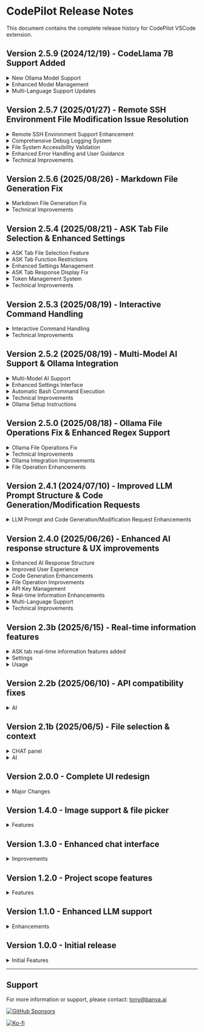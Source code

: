 # CodePilot Release Notes

This document contains the complete release history for CodePilot VSCode extension.

## Version 2.5.9 (2024/12/19) - CodeLlama 7B Support Added

<details>
<summary>New Ollama Model Support</summary>

- **CodeLlama 7B Integration**: Added support for CodeLlama 7B model via Ollama
- **Optimized for Code Generation**: CodeLlama 7B is specifically designed for code generation and analysis tasks
- **Token Management**: 8,192 input/output token limit with automatic token counting and warnings
- **Model Selection**: Added CodeLlama 7B to the Ollama model dropdown in settings
- **Unified Interface**: Both CODE and ASK tabs can use CodeLlama 7B when selected

</details>

<details>
<summary>Enhanced Model Management</summary>

- **Improved UI Structure**: Simplified AI model selection with "Ollama" as main option
- **Specific Model Selection**: Choose between Gemma3:27b, DeepSeek R1:70B, and CodeLlama 7B
- **Automatic Model Mapping**: Backend automatically maps model selections to correct AI model types
- **Migration Support**: Legacy settings automatically converted to new model structure

</details>

<details>
<summary>Multi-Language Support Updates</summary>

- **Localization Updates**: Updated all language files (Korean, English, Japanese, Chinese, German, Spanish, French)
- **Consistent Terminology**: Standardized "Ollama" terminology across all languages
- **UI Text Improvements**: Cleaner, more intuitive model selection interface

</details>

## Version 2.5.7 (2025/01/27) - Remote SSH Environment File Modification Issue Resolution

<details>
<summary>Remote SSH Environment Support Enhancement</summary>

- **Remote SSH Environment File Modification Issue Resolution**: Completely resolved the issue where source code modifications after LLM responses were not working in VSCode Remote SSH environments
- **Enhanced Path Processing**: Improved logic for accurately interpreting workspace paths and file paths in Remote SSH environments
- **URI Schema Detection**: Automatic detection and handling of Remote environments (`vscode-remote://`) vs local environments (`file://`)
- **Path Normalization**: Accurate handling of relative and absolute paths using `path.resolve()`
- **Workspace Boundary Validation**: Accurate determination of whether files are inside or outside workspace boundaries for proper URI generation

</details>

<details>
<summary>Comprehensive Debug Logging System</summary>

- **Path Processing Tracking**: Logging of workspace paths, absolute paths, and normalized paths for easy problem diagnosis
- **File Operation Step-by-Step Logging**: Detailed recording of each step in file creation/modification/deletion processes
- **Detailed Error Information**: Complete logging of name, message, code, and stack information when errors occur for troubleshooting support
- **Remote SSH Debug Tags**: Easy identification of Remote SSH related logs with `[Remote SSH Debug]` tags

</details>

<details>
<summary>File System Accessibility Validation</summary>

- **Directory Accessibility Testing**: Pre-validation of parent directory accessibility before file operations
- **Remote URI Handling**: Maintaining correct URI schemas in Remote SSH environments to ensure file system access
- **Permission and Path Error Detection**: Specific guidance messages for various file system errors
- **Inaccessible Path Warnings**: Pre-warnings for paths that cannot be accessed in Remote environments

</details>

<details>
<summary>Enhanced Error Handling and User Guidance</summary>

- **Permission Errors**: Specific resolution methods for permission-related errors like `EACCES`, `EPERM`
- **File Not Found Errors**: Path verification and resolution methods for `ENOENT` errors
- **Directory Errors**: Path structure verification guidance for `ENOTDIR` errors
- **File Exists Errors**: File status verification guidance for `EEXIST` errors
- **Remote SSH Environment-Specific Messages**: Customized resolution methods for problems that may occur in Remote SSH environments

</details>

<details>
<summary>Technical Improvements</summary>

- **Path Resolution Logic Enhancement**: Accurate handling of complex path structures in Remote SSH environments
- **File System API Utilization**: Maximum utilization of VSCode's `vscode.workspace.fs` API for improved stability
- **Error Recovery Mechanism**: Fallback system that automatically switches to alternative paths when file operations fail
- **Performance Optimization**: Reduced unnecessary file system calls and efficient path processing

</details>

## Version 2.5.6 (2025/08/26) - Markdown File Generation Fix

<details>
<summary>Markdown File Generation Fix</summary>

- **3-Stage Regex System**: Implemented a robust 3-stage regular expression system for markdown file detection
- **Sequential Fallback Mechanism**: If one regex pattern fails, the system automatically tries the next pattern
- **Enhanced Pattern Matching**: 
  - Stage 1: Strict pattern with work summary and description sections
  - Stage 2: Medium pattern with basic directives only
  - Stage 3: Simple pattern capturing all content
- **Improved Debugging**: Added comprehensive logging to track regex matching process
- **Reliable File Creation**: Markdown files are now consistently created when requested

</details>

<details>
<summary>Technical Improvements</summary>

- **Regex Pattern Optimization**: Simplified and improved markdown file detection patterns
- **Error Handling**: Better error handling for file creation operations
- **Debug Logging**: Enhanced logging system for troubleshooting file generation issues
- **Code Stability**: Improved overall stability of file generation system

</details>

## Version 2.5.4 (2025/08/21) - ASK Tab File Selection & Enhanced Settings

<details>
<summary>ASK Tab File Selection Feature</summary>

- **File Selection in ASK Tab**: Added @ file selection functionality to ASK tab for context-aware queries
- **Unified File Selection UI**: Consistent file selection interface across CODE and ASK tabs
- **Context-Aware Responses**: Selected files are included as context for better AI responses
- **File Tag Management**: Visual file tags with individual remove and clear all functionality
- **Multi-File Support**: Select multiple files for comprehensive context
- **File Picker Integration**: Native VSCode file picker with project root detection

</details>

<details>
<summary>ASK Tab Function Restrictions</summary>

- **Purpose-Specific Design**: ASK tab restricted to query-response functionality only
- **File Operation Prevention**: Blocks file creation, modification, and deletion in ASK tab
- **Terminal Command Prevention**: Prevents terminal command execution in ASK tab
- **Warning System**: Displays helpful warnings when restricted operations are attempted
- **Clear Tab Distinction**: Clear separation between CODE tab (full functionality) and ASK tab (query only)

</details>

<details>
<summary>Enhanced Settings Management</summary>

- **License Verification State Persistence**: Settings buttons now properly maintain enabled state after license verification
- **Improved Button State Management**: Fixed issue where buttons remained disabled after page reload
- **Real-time License Status**: License verification status is checked and applied on settings page load
- **Better User Experience**: No need to re-verify license when reopening settings

</details>

<details>
<summary>ASK Tab Response Display Fix</summary>

- **Response Output Fix**: Resolved issue where AI responses were not displaying in ASK tab UI despite successful generation
- **Message Handler Optimization**: Fixed duplicate message handlers causing response display conflicts
- **UI State Management**: Improved loading state management and response rendering
- **File Context Integration**: Enhanced file content processing and context integration for ASK tab queries

</details>

<details>
<summary>Token Management System</summary>

- **Input Token Calculation**: Added comprehensive token counting system for both Gemini and Ollama models
- **Model-Specific Limits**: 
  - Gemini 2.5 Flash: 1,000,000 input tokens, 500,000 output tokens
  - Gemma3:27b: 128,000 input/output tokens
- **Token Limit Warnings**: Automatic detection and user warnings when input tokens exceed model limits
- **Usage Monitoring**: Real-time token usage logging and percentage tracking

</details>

<details>
<summary>Technical Improvements</summary>

- **Type Safety**: Separated `AiModelType` and `PromptType` enums into dedicated `types.ts` file
- **Circular Dependency Resolution**: Fixed circular import issues between modules
- **Enhanced Error Handling**: Improved error messages and user feedback for token limit violations
- **Code Architecture**: Improved modular structure and dependency management

</details>

## Version 2.5.3 (2025/08/19) - Interactive Command Handling

<details>
<summary>Interactive Command Handling</summary>

- **Interactive Command Detection**: Automatically detects interactive commands like npm create, git clone, SSH, Docker, etc.
- **Automatic Response System**: Provides default responses for common interactive scenarios
- **Command Sequence Execution**: Handles multiple commands in sequence with proper timing
- **Default Response Support**: 
  - npm create commands: Default response 'y' (yes)
  - git clone: Enter key only
  - SSH connections: 'yes' for host key verification
  - Docker interactive commands: 'exit' to leave container
- **Command Sequence Management**: Status tracking and stop functionality for command sequences
- **Enhanced User Experience**: Real-time notifications for interactive command execution

</details>

<details>
<summary>Technical Improvements</summary>

- **New Functions Added**:
  - `isInteractiveCommand()`: Detects interactive commands
  - `getDefaultResponseForCommand()`: Provides default responses
  - `handleInteractiveCommand()`: Processes interactive commands
  - `executeCommandSequence()`: Executes command sequences
  - `getCommandSequenceStatus()`: Tracks execution status
  - `stopCommandSequence()`: Stops command sequences
- **Enhanced Terminal Management**: Improved command execution with timing and response handling
- **Better Error Handling**: Comprehensive error reporting for interactive commands

</details>

## Version 2.5.2 (2025/08/19) - Multi-Model AI Support & Ollama Integration

<details>
<summary>Multi-Model AI Support</summary>

- **Ollama Integration**: Added support for local Ollama Gemma3:27b model
- **Dynamic Model Selection**: AI model dropdown in settings to choose between Gemini and Ollama
- **Model-Specific Settings**: Automatic enabling/disabling of relevant settings based on selected model
- **Unified LLM Service**: Centralized service to handle both Gemini and Ollama API calls
- **Offline Capability**: Full offline AI processing with local Ollama server

</details>

<details>
<summary>Enhanced Settings Interface</summary>

- **AI Model Configuration**: New dropdown for selecting AI model (Gemini 2.5 Pro Flash / Gemma3:27b)
- **Ollama API URL Setup**: Input field for configuring local Ollama server address
- **Banya License Management**: License serial input and verification system
- **Dynamic UI**: Settings sections automatically enable/disable based on model selection
- **Default Configuration**: Gemini 2.5 Pro Flash set as default model

</details>

<details>
<summary>Automatic Bash Command Execution</summary>

- **Bash Command Detection**: Automatically detects ```bash code blocks in LLM responses
- **Terminal Integration**: Executes detected commands in VSCode's integrated terminal
- **Multi-Command Support**: Handles multiple commands in sequence from single response
- **Interactive Command Handling**: Automatically responds to interactive commands like npm create, git clone, SSH connections
- **User Notifications**: Real-time feedback on executed commands with success/error status
- **CodePilot Terminal**: Dedicated terminal instance for CodePilot command execution
- **Automatic Terminal Activation**: Shows terminal when commands are being executed
- **Error Handling**: Comprehensive error reporting for failed command execution
- **System Prompt Enhancement**: Updated AI instructions to include bash command format examples

</details>

<details>
<summary>Technical Improvements</summary>

- **Network Resilience**: Replaced fetch with Node.js HTTP module for reliable local connections
- **Webview Safety**: Added safePostMessage function to prevent disposed webview errors
- **Error Handling**: Enhanced error handling for network connectivity issues
- **Type Safety**: Improved TypeScript type definitions and error checking
- **Performance**: Optimized message handling and webview communication
- **Terminal Management**: New terminal manager with bash command extraction and execution capabilities

</details>

<details>
<summary>Ollama Setup Instructions</summary>

- **Server Installation**: curl -fsSL https://ollama.ai/install.sh | sh
- **Model Download**: ollama pull gemma3:27b
- **Server Start**: ollama serve
- **API URL**: Default http://localhost:11434
- **Network Configuration**: Support for local network addresses

</details>

## Version 2.5.0 (2025/08/18) - Ollama File Operations Fix & Enhanced Regex Support

<details>
<summary>Ollama File Operations Fix</summary>

- **Fixed File Path Parsing**: Resolved issue where Ollama responses included `**` suffix in file names
- **Enhanced Regex Pattern**: Improved regex to handle markdown headers (`##`) in Ollama responses
- **File Name Cleaning**: Added automatic removal of `**` suffix from file paths for accurate matching
- **Context File Matching**: Fixed issue where modified files couldn't be found in context file list
- **Debug Logging**: Added detailed logging for regex match groups to improve troubleshooting

</details>

<details>
<summary>Technical Improvements</summary>

- **Regex Pattern Enhancement**: Updated pattern to `(?:##\s*)?(새 파일|수정 파일):\s+([^\r\n]+?)(?:\r?\n\s*\r?\n```[^\n]*\r?\n([\s\S]*?)\r?\n```)/g`
- **File Path Processing**: Added `llmSpecifiedPath.replace(/\*\*$/, '')` to clean file names
- **PromptType Import Fix**: Corrected import path from `geminiService` to `llmService`
- **Duplicate Type Definition Removal**: Removed duplicate `PromptType` definition in `ollamaService.ts`
- **System Prompt Enhancement**: Improved Ollama system prompt with explicit file creation instructions

</details>

<details>
<summary>Ollama Integration Improvements</summary>

- **External Server Support**: Enhanced support for external Ollama servers (Vessl AI, etc.)
- **SSL Certificate Handling**: Added SSL certificate bypass for external HTTPS servers
- **API Endpoint Flexibility**: Support for both `/api/generate` (local) and `/api/chat` (external) endpoints
- **User-Configurable Endpoints**: Added dropdown in settings for endpoint selection
- **Response Format Handling**: Automatic detection and handling of different response formats

</details>

<details>
<summary>File Operation Enhancements</summary>

- **Accurate File Matching**: Fixed context file list matching for file modifications
- **Multi-File Support**: Improved handling of multiple file operations in single response
- **Error Handling**: Enhanced error messages for file operation failures
- **Success Indicators**: Clear success/error indicators for file creation, modification, and deletion
- **Debug Information**: Added comprehensive logging for file operation debugging

</details>

## Version 2.4.1 (2024/07/10) - Improved LLM Prompt Structure & Code Generation/Modification Requests

<details>
<summary>LLM Prompt and Code Generation/Modification Request Enhancements</summary>

- Enhanced system prompt for LLM (Large Language Model) to strictly specify output format and rules for code generation, modification, and deletion requests
- Reinforced prompt structure to require full file code, per-file directives (Modified File/New File/Deleted File), work summary, and detailed explanation in every response
- Actual code context, user request, and project structure information are now always included, improving AI reliability and automation
- Work summary (created/modified/deleted files) and work description (logic, key functions/classes, improvements, test instructions, etc.) are now mandatory in responses
- Example and rules for prompt are clearly included in the system prompt to ensure consistent response format
- Directly improved and customized the prompt generation logic in geminiService.ts (user customization applied)

</details>

## Version 2.4.0 (2025/06/26) - Enhanced AI response structure & UX improvements

<details>
<summary>Enhanced AI Response Structure</summary>

- Improved system prompts for better code generation and file operations
- Structured response format with clear file operation directives
- Mandatory work summary and detailed operation descriptions
- Enhanced error handling and user feedback

</details>

<details>
<summary>Improved User Experience</summary>

- Fixed chat interface scrolling issues for immediate response visibility
- Optimized message display order: AI response → file operations → work summary → operation description
- Added emoji indicators for better visual organization:
  - 📁 File update results
  - 📋 AI work summary  
  - 💡 Work execution description
- Enhanced thinking animation with proper timing and visibility

</details>

<details>
<summary>Code Generation Enhancements</summary>

- Mandatory file operation directives: "수정 파일:", "새 파일:", "삭제 파일:"
- Complete file content output instead of partial changes
- Automatic work summary generation for all operations
- Detailed operation explanations for better understanding

</details>

<details>
<summary>File Operation Improvements</summary>

- Sequential processing: thinking animation removal → file operations → result display
- Enhanced file operation feedback with success/error indicators
- Better error handling for file creation, modification, and deletion
- Improved diff viewing for code modifications

</details>

<details>
<summary>API Key Management</summary>

- Moved Gemini API key configuration from License to Settings menu
- Centralized API key management in Settings panel
- Enhanced security with VS Code SecretStorage
- Improved API key validation and error handling

</details>

<details>
<summary>Real-time Information Enhancements</summary>

- Enhanced weather information with 7-day forecasts
- Improved news search with topic-specific queries
- Better stock information display with change indicators
- Natural language processing for information queries

</details>

<details>
<summary>Multi-Language Support</summary>

- Added comprehensive internationalization (i18n) support
- Supported languages: Korean, English, Chinese, Spanish, German, French, Japanese
- Dynamic language switching with immediate UI updates
- Localized settings interface with translated labels and descriptions
- Persistent language preference storage
- Real-time language change without requiring page reload

</details>

<details>
<summary>Technical Improvements</summary>

- Fixed webview message handling and display issues
- Enhanced code block rendering with proper syntax highlighting
- Improved context management for better AI responses
- Better error recovery and user notification system
- Optimized language data loading and caching
- Enhanced UI responsiveness for language changes

</details>

## Version 2.3b (2025/6/15) - Real-time information features

<details>
<summary>ASK tab real-time information features added</summary>

- Weather information lookup (Korean Meteorological Administration API integration)
- News information lookup (NewsAPI integration)
- Stock information lookup (Alpha Vantage API integration)
- Natural language queries for real-time information

</details>

<details>
<summary>Settings</summary>

- External API key configuration options added (weather, news, stock)
- API keys are securely managed in VS Code settings
- New API key management section in settings page
- Individual save buttons for each API key type
- Real-time status display for API key configuration

</details>

<details>
<summary>Usage</summary>

- "Seoul weather" → Current weather information for Seoul
- "News" → Latest news headlines
- "Stock" → Major stock information (AAPL, GOOGL, MSFT, TSLA, AMZN)

</details>

## Version 2.2b (2025/06/10) - API compatibility fixes

<details>
<summary>AI</summary>

- Fixed Gemini API error related to unsupported webSearch tools
- Temporarily removed web search functionality due to API compatibility issues
- ASK tab now works without web search grounding
- Improved error handling for API calls

</details>

## Version 2.1b (2025/06/5) - File selection & context

<details>
<summary>CHAT panel</summary>

- File selection feature with @ button in CODE tab
- Selected files are displayed as context tags with white borders
- Selected files remain persistent across messages for continuous context
- Horizontal divider line between file selection area and input area
- Vertical center alignment for selected file tags
- File picker starts at configured project root path
- Multiple file selection support

</details>

<details>
<summary>AI</summary>

- Selected files from @ button are included as additional context to LLM
- File context works in both CODE and ASK tabs
- Enhanced context processing for better file operation tracking

</details>

## Version 2.0.0 - Complete UI redesign

<details>
<summary>Major Changes</summary>

- Complete UI redesign with modern interface
- Added dedicated view container with CODE and ASK tabs
- Implemented persistent file selection feature
- Enhanced code block display with copy functionality
- Added real-time information features

</details>

## Version 1.4.0 - Image support & file picker

<details>
<summary>Features</summary>

- Added image support for code analysis
- Implemented file picker functionality
- Enhanced context management

</details>

## Version 1.3.0 - Enhanced chat interface

<details>
<summary>Improvements</summary>

- Enhanced chat interface with better code block display
- Added file operation tracking
- Improved error handling

</details>

## Version 1.2.0 - Project scope features

<details>
<summary>Features</summary>

- Added project scope code watching
- Implemented auto debug functionality
- Fixed various UI issues

</details>

## Version 1.1.0 - Enhanced LLM support

<details>
<summary>Enhancements</summary>

- Added support for custom LLM models
- Improved code generation accuracy
- Enhanced natural language processing

</details>

## Version 1.0.0 - Initial release

<details>
<summary>Initial Features</summary>

Initial release of CodePilot

</details>

---

## Support

For more information or support, please contact: tony@banya.ai

[![GitHub Sponsors](https://img.shields.io/badge/GitHub%20Sponsors-%E2%9D%A4%EF%B8%8F-red?style=for-the-badge&logo=github)](https://github.com/sponsors/tonythefreedom)

[![Ko-fi](https://img.shields.io/badge/Ko--fi-%E2%98%95%EF%B8%8F-purple?style=for-the-badge&logo=ko-fi)](https://ko-fi.com/lizsong)
